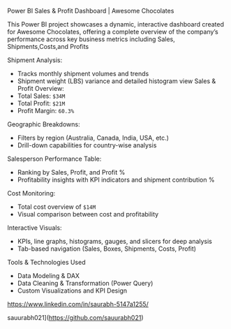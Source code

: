Power BI Sales & Profit Dashboard | Awesome Chocolates




This Power BI project showcases a dynamic, interactive dashboard created for Awesome Chocolates, offering a complete overview of the company’s performance across key business metrics including Sales, Shipments,Costs,and Profits



Shipment Analysis:
  - Tracks monthly shipment volumes and trends
  - Shipment weight (LBS) variance and detailed histogram view
Sales & Profit Overview:
  - Total Sales: `$34M`
  - Total Profit: `$21M`
  - Profit Margin: `60.3%`

Geographic Breakdowns:
  - Filters by region (Australia, Canada, India, USA, etc.)
  - Drill-down capabilities for country-wise analysis

 Salesperson Performance Table:
  - Ranking by Sales, Profit, and Profit %
  - Profitability insights with KPI indicators and shipment contribution %

Cost Monitoring:
  - Total cost overview of `$14M`
  - Visual comparison between cost and profitability

Interactive Visuals:
  - KPIs, line graphs, histograms, gauges, and slicers for deep analysis
  - Tab-based navigation (Sales, Boxes, Shipments, Costs, Profit)

Tools & Technologies Used
- Data Modeling & DAX
- Data Cleaning & Transformation (Power Query)
- Custom Visualizations and KPI Design

https://www.linkedin.com/in/saurabh-5147a1255/

sauurabh021](https://github.com/sauurabh021)


